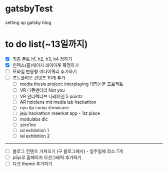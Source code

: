 # gatsbyTest
setting up gatsby blog


# to do list(~13일까지)
- [x] 최종 폰트 h1, h2, h3, h4 정하기
- [x] 인덱스(홈)페이지 레이아웃 확정하기 
- [ ] 모바일 반응형 미디어쿼리 추가하기
- [ ] 포트폴리오 컨텐츠 10개 추가 
  - [ ] media thesis project: interplaying 대학논문 프로젝트 
  - [ ] VR 다큐멘터리 Not you
  - [ ] VR 인터렉티브 나레이션 5 pointz
  - [ ] AR hololens mit media lab hackathon
  - [ ] nyu itp camp showcase
  - [ ] jeju hackathon meerkat app - 1st place
  - [ ] modulabs dlc
  - [ ] zero1ne 
  - [ ] ial exhibition 1
  - [ ] ial exhibition 2
---------------------------------------
- [ ] 블로그 컨텐츠 가져오기 (구 블로그에서) - 일주일에 최소 7개
- [ ] p5js로 홈페이지 모션그래픽 추가하기
- [ ] 다크 theme 추가하기
